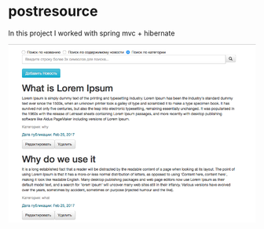 # postresource
In this project I worked with spring mvc + hibernate 

![stack Overflow](https://github.com/inoob26/postresource/blob/master/ScreenShot.png?raw=true)
